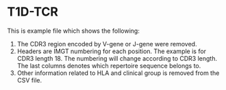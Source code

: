 # T1D-TCR
This is example file which shows the following:

1. The CDR3 region encoded by V-gene or J-gene were removed.
2. Headers are IMGT numbering for each position. The example is for CDR3 length 18. The numbering will change according to CDR3 length. The last columns denotes which repertoire sequence belongs to.
3. Other information related to HLA and clinical group is removed from the CSV file. 